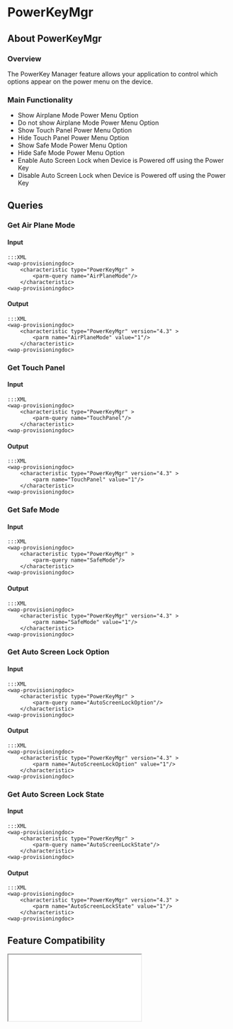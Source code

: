 # PowerKeyMgr

## About PowerKeyMgr

### Overview

The PowerKey Manager feature allows your application to control which options appear on the power menu on the device.

### Main Functionality

* Show Airplane Mode Power Menu Option
* Do not show Airplane Mode Power Menu Option
* Show Touch Panel Power Menu Option
* Hide Touch Panel Power Menu Option
* Show Safe Mode Power Menu Option
* Hide Safe Mode Power Menu Option
* Enable Auto Screen Lock when Device is Powered off using the Power Key
* Disable Auto Screen Lock when Device is Powered off using the Power Key

## Queries

### Get Air Plane Mode 

#### Input 

    :::XML
    <wap-provisioningdoc>
        <characteristic type="PowerKeyMgr" >
            <parm-query name="AirPlaneMode"/>
        </characteristic>
    <wap-provisioningdoc>

#### Output

    :::XML
    <wap-provisioningdoc>
        <characteristic type="PowerKeyMgr" version="4.3" >
            <parm name="AirPlaneMode" value="1"/>
        </characteristic>
    <wap-provisioningdoc>

### Get Touch Panel

#### Input 

    :::XML
    <wap-provisioningdoc>
        <characteristic type="PowerKeyMgr" >
            <parm-query name="TouchPanel"/>
        </characteristic>
    <wap-provisioningdoc>

#### Output

    :::XML
    <wap-provisioningdoc>
        <characteristic type="PowerKeyMgr" version="4.3" >
            <parm name="TouchPanel" value="1"/>
        </characteristic>
    <wap-provisioningdoc>

### Get Safe Mode

#### Input 

    :::XML
    <wap-provisioningdoc>
        <characteristic type="PowerKeyMgr" >
            <parm-query name="SafeMode"/>
        </characteristic>
    <wap-provisioningdoc>

#### Output

    :::XML
    <wap-provisioningdoc>
        <characteristic type="PowerKeyMgr" version="4.3" >
            <parm name="SafeMode" value="1"/>
        </characteristic>
    <wap-provisioningdoc>

### Get Auto Screen Lock Option

#### Input 

    :::XML
    <wap-provisioningdoc>
        <characteristic type="PowerKeyMgr" >
            <parm-query name="AutoScreenLockOption"/>
        </characteristic>
    <wap-provisioningdoc>

#### Output

    :::XML
    <wap-provisioningdoc>
        <characteristic type="PowerKeyMgr" version="4.3" >
            <parm name="AutoScreenLockOption" value="1"/>
        </characteristic>
    <wap-provisioningdoc>

### Get Auto Screen Lock State

#### Input 

    :::XML
    <wap-provisioningdoc>
        <characteristic type="PowerKeyMgr" >
            <parm-query name="AutoScreenLockState"/>
        </characteristic>
    <wap-provisioningdoc>

#### Output

    :::XML
    <wap-provisioningdoc>
        <characteristic type="PowerKeyMgr" version="4.3" >
            <parm name="AutoScreenLockState" value="1"/>
        </characteristic>
    <wap-provisioningdoc>


## Feature Compatibility

<iframe src="compare.html#mx=4.3&csp=PowerKeyMgr&os=JB&embed=true"></iframe> 